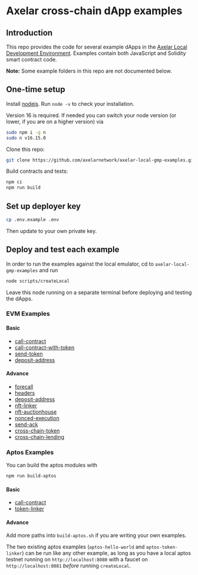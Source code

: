 # Axelar cross-chain dApp examples

## Introduction

This repo provides the code for several example dApps in the [Axelar Local Development Environment](https://github.com/axelarnetwork/axelar-local-dev). Examples contain both JavaScript and Solidity smart contract code.

**Note:** Some example folders in this repo are not documented below.

## One-time setup

Install [nodejs](https://nodejs.org/en/download/). Run `node -v` to check your installation.

Version 16 is required. If needed you can switch your node version (or lower, if you are on a higher version) via

```bash
sudo npm i -g n
sudo n v16.15.0
```

Clone this repo:

```bash
git clone https://github.com/axelarnetwork/axelar-local-gmp-examples.git
```

Build contracts and tests:

```bash
npm ci
npm run build
```

## Set up deployer key

```bash
cp .env.example .env
```

Then update to your own private key.

## Deploy and test each example

In order to run the examples against the local emulator, cd to `axelar-local-gmp-examples` and run

```bash
node scripts/createLocal
```

Leave this node running on a separate terminal before deploying and testing the dApps.

### EVM Examples

#### Basic

-   [call-contract](/examples/evm/call-contract)
-   [call-contract-with-token](/examples/evm/call-contract-with-token)
-   [send-token](/examples/send-token)
-   [deposit-address](/examples/deposit-address)

#### Advance

-   [forecall](/examples/evm/advance/forecall)
-   [headers](/examples/evm/advance/headers)
-   [deposit-address](/examples/evm/advance/deposit-address)
-   [nft-linker](/examples/evm/advance/nft-linker)
-   [nft-auctionhouse](/examples/evm/advance/nft-auctionhouse)
-   [nonced-execution](/examples/evm/advance/nonced-execution)
-   [send-ack](/examples/evm/advance/send-ack)
-   [cross-chain-token](/examples/evm/advance/cross-chain-token)
-   [cross-chain-lending](/examples/evm/advance/cross-chain-lending)

### Aptos Examples

You can build the aptos modules with

```bash
npm run build-aptos
```

#### Basic

-   [call-contract](/examples/aptos/call-contract/)
-   [token-linker](/examples/aptos/token-linker/)

#### Advance

Add more paths into `build-aptos.sh` if you are writing your own examples.

The two existing aptos examples (`aptos-hello-world` and `aptos-token-linker`) can be run like any other example, as long as you have a local aptos testnet running on `http://localhost:8080` with a faucet on `http://localhost:8081` _before_ running `createLocal`.
